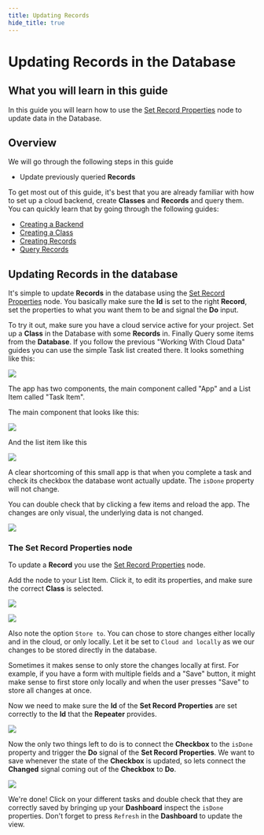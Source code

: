 ```yaml
---
title: Updating Records
hide_title: true
---
```

# Updating Records in the Database

## What you will learn in this guide

In this guide you will learn how to use the [Set Record Properties](/nodes/data/cloud-data/set-record-properties) node to update data in the Database.

## Overview

We will go through the following steps in this guide

-   Update previously queried **Records**

To get most out of this guide, it's best that you are already familiar with how to set up a cloud backend, create **Classes** and **Records** and query them. You can quickly learn that by going through the following guides:

-   [Creating a Backend](/docs/guides/cloud-data/creating-a-backend)
-   [Creating a Class](/docs/guides/cloud-data/creating-a-class)
-   [Creating Records](/docs/guides/cloud-data/creating-new-database-records)
-   [Query Records](/docs/guides/cloud-data/quering-records-from-database)

## Updating Records in the database

It's simple to update **Records** in the database using the [Set Record Properties](/nodes/data/cloud-data/set-record-properties) node. You basically make sure the **Id** is set to the right **Record**, set the properties to what you want them to be and signal the **Do** input.

To try it out, make sure you have a cloud service active for your project. Set up a **Class** in the Database with some **Records** in. Finally Query some items from the **Database**. If you follow the previous "Working With Cloud Data" guides you can use the simple Task list created there. It looks something like this:

<div className="ndl-image-with-background">

![](/docs/guides/cloud-data/updating-records/items-2.png)

</div>

The app has two components, the main component called "App" and a List Item called "Task Item".

The main component that looks like this:

<div className="ndl-image-with-background l">

![](/docs/guides/cloud-data/updating-records/orig-app.png)

</div>

And the list item like this

<div className="ndl-image-with-background l">

![](/docs/guides/cloud-data/updating-records/record-3.png)

</div>

A clear shortcoming of this small app is that when you complete a task and check its checkbox the database wont actually update. The `isDone` property will not change.

You can double check that by clicking a few items and reload the app. The changes are only visual, the underlying data is not changed.

<div className="ndl-image-with-background l">

![](/docs/guides/cloud-data/updating-records/checkbox-anim.gif)

</div>

### The Set Record Properties node

To update a **Record** you use the [Set Record Properties](/nodes/data/cloud-data/set-record-properties) node.

Add the node to your List Item. Click it, to edit its properties, and make sure the correct **Class** is selected.

<div className="ndl-image-with-background l">

![](/docs/guides/cloud-data/updating-records/list-item-1.png)

</div>

<div className="ndl-image-with-background">

![](/docs/guides/cloud-data/updating-records/set-record-prop-1.png)

</div>

Also note the option `Store to`. You can chose to store changes either locally and in the cloud, or only locally. Let it be set to `Cloud and locally` as we our changes to be stored directly in the database.

Sometimes it makes sense to only store the changes locally at first. For example, if you have a form with multiple fields and a "Save" button, it might make sense to first store only locally and when the user presses "Save" to store all changes at once.

Now we need to make sure the **Id** of the **Set Record Properties** are set correctly to the **Id** that the **Repeater** provides.

<div className="ndl-image-with-background">

![](/docs/guides/cloud-data/updating-records/set-record-prop-2.png)

</div>

Now the only two things left to do is to connect the **Checkbox** to the `isDone` property and trigger the **Do** signal of the **Set Record Properties**. We want to save whenever the state of the **Checkbox** is updated, so lets connect the **Changed** signal coming out of the **Checkbox** to **Do**.

<div className="ndl-image-with-background l">

![](/docs/guides/cloud-data/updating-records/list-item-2.png)

</div>

We're done! Click on your different tasks and double check that they are correctly saved by bringing up your **Dashboard** inspect the `isDone` properties. Don't forget to press `Refresh` in the **Dashboard** to update the view.
